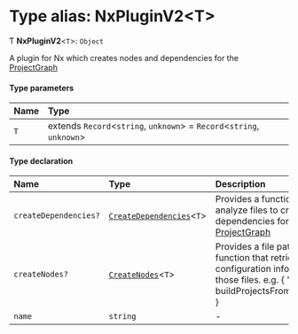 # Type alias: NxPluginV2<T\>

Ƭ **NxPluginV2**<`T`\>: `Object`

A plugin for Nx which creates nodes and dependencies for the [ProjectGraph](../../devkit/documents/ProjectGraph)

#### Type parameters

| Name | Type                                                                    |
| :--- | :---------------------------------------------------------------------- |
| `T`  | extends `Record`<`string`, `unknown`\> = `Record`<`string`, `unknown`\> |

#### Type declaration

| Name                  | Type                                                                    | Description                                                                                                                                   |
| :-------------------- | :---------------------------------------------------------------------- | :-------------------------------------------------------------------------------------------------------------------------------------------- |
| `createDependencies?` | [`CreateDependencies`](../../devkit/documents/CreateDependencies)<`T`\> | Provides a function to analyze files to create dependencies for the [ProjectGraph](../../devkit/documents/ProjectGraph)                       |
| `createNodes?`        | [`CreateNodes`](../../devkit/documents/CreateNodes)<`T`\>               | Provides a file pattern and function that retrieves configuration info from those files. e.g. { '\*_/_.csproj': buildProjectsFromCsProjFile } |
| `name`                | `string`                                                                | -                                                                                                                                             |
